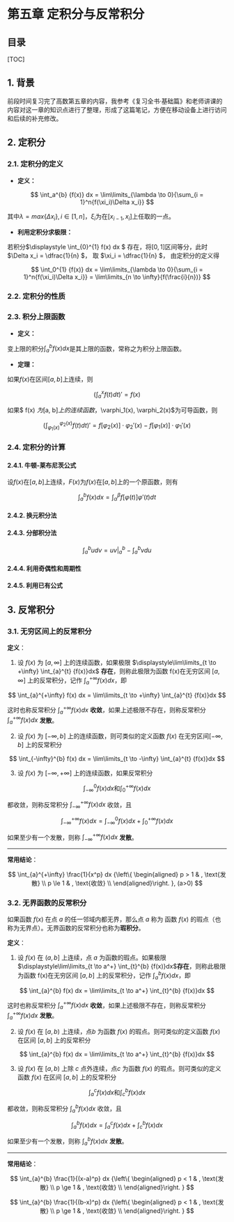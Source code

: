 第五章 定积分与反常积分
======

目录
----

[TOC]

## 1. 背景

前段时间复习完了高数第五章的内容，我参考《复习全书·基础篇》和老师讲课的内容对这一章的知识点进行了整理，形成了这篇笔记，方便在移动设备上进行访问和后续的补充修改。

## 2. 定积分

### 2.1. 定积分的定义

- **定义：**

$$
\int_a^{b} {f(x)} dx = \lim\limits_{\lambda \to 0}{\sum_{i = 1}^n{f(\xi_i)\Delta x_i}}
$$

其中$\lambda = max\{\Delta x_i\}, i\in [1, n]$，$\xi_i$为在$[x_{i - 1}, x_i]$上任取的一点。

- **利用定积分求极限：**

若积分$\displaystyle \int_{0}^{1} f(x) dx $ 存在，将$[0, 1]$区间等分，此时$\Delta x_i = \dfrac{1}{n} $， 取 $\xi_i = \dfrac{1}{n} $， 由定积分的定义得

$$
\int_0^{1} {f(x)} dx = \lim\limits_{\lambda \to 0}{\sum_{i = 1}^n{f(\xi_i)\Delta x_i}} = \lim\limits_{n \to \infty}{f(\frac{i}{n})}
$$

### 2.2. 定积分的性质

### 2.3. 积分上限函数

- **定义：**

变上限的积分$\displaystyle \int_a^{b} {f(x)} dx$是其上限的函数，常称之为积分上限函数。

- **定理：**

如果$f(x)$在区间$[a, b]$上连续，则

$$
( \int_{a}^{x} f(t) dt )' = f(x)
$$

如果$ f(x) $为$[a, b]$上的连续函数，$\varphi_1(x), \varphi_2(x)$为可导函数，则

$$
( \int_{\varphi_1(x)}^{\varphi_2(x)} f(t) dt )' = f[ \varphi_2(x) ] \cdot \varphi_2'(x) - f[ \varphi_1(x) ] \cdot \varphi_1'(x)
$$

### 2.4. 定积分的计算

#### 2.4.1. 牛顿-莱布尼茨公式

设$f(x)$在$[a, b]$上连续，$F(x)$为$f(x)$在$[a, b]$上的一个原函数，则有

$$
\int_{a}^{b} f(x) dx = \int_{\alpha}^{\beta} f[\varphi(t)] \varphi'(t) dt
$$

#### 2.4.2. 换元积分法

#### 2.4.3. 分部积分法

$$
\int_{a}^{b} u dv = uv \Big|_a^b - \int_{a}^{b} v du
$$

#### 2.4.4. 利用奇偶性和周期性

#### 2.4.5. 利用已有公式

## 3. 反常积分

### 3.1. 无穷区间上的反常积分

**定义**：

1. 设 $f(x)$ 为 $[a, \infty]$ 上的连续函数，如果极限 $\displaystyle\lim\limits_{t \to +\infty} \int_{a}^{t} {f(x)}dx$ **存在**，则称此极限为函数 f(x)在无穷区间 $[a, \infty]$ 上的反常积分，记作 $\displaystyle\int_{a}^{+\infty} f(x) dx$，即

$$
\int_{a}^{+\infty} f(x) dx = \lim\limits_{t \to +\infty} \int_{a}^{t} {f(x)}dx
$$

这时也称反常积分 $\displaystyle\int_{a}^{+\infty} f(x) dx$ **收敛**，如果上述极限不存在，则称反常积分 $\displaystyle\int_{a}^{+\infty} f(x) dx$ **发散**。

2. 设 $f(x)$ 为 $[-\infty, b]$ 上的连续函数，则可类似的定义函数 $f(x)$ 在无穷区间$[-\infty, b]$ 上的反常积分

$$
\int_{-\infty}^{b} f(x) dx = \lim\limits_{t \to -\infty} \int_{a}^{t} {f(x)}dx
$$

3. 设 $f(x)$ 为 $[-\infty, +\infty]$ 上的连续函数，如果反常积分

$$
\int_{-\infty}^{0} f(x) dx \text{和} \int_{0}^{+\infty} f(x) dx
$$

都收敛，则称反常积分 $\int_{-\infty}^{+\infty} f(x) dx$ 收敛，且

$$
\int_{-\infty}^{+\infty} f(x) dx = \int_{-\infty}^{0} f(x) dx + \int_{0}^{+\infty} f(x) dx
$$

如果至少有一个发散，则称 $\int_{-\infty}^{+\infty} f(x) dx$ **发散**。

---

**常用结论**：

$$
\int_{a}^{+\infty} \frac{1}{x^p} dx {\left\{ \begin{aligned}
p > 1 & , \text{发散} \\
p \le 1 & , \text{收敛} \\
\end{aligned}\right. }, (a>0)
$$

### 3.2. 无界函数的反常积分

如果函数 $f(x)$ 在点 $a$ 的任一邻域内都无界，那么点 $a$ 称为 函数 $f(x)$ 的瑕点（也称为无界点）。无界函数的反常积分也称为**瑕积分**。

**定义**：

1. 设 $f(x)$ 在 $(a, b]$ 上连续，点 $a$ 为函数的瑕点。如果极限 $\displaystyle\lim\limits_{t \to a^+} \int_{t}^{b} {f(x)}dx$**存在**，则称此极限为函数 f(x)在无穷区间 $[a, b]$ 上的反常积分，记作 $\displaystyle\int_{a}^{b} f(x) dx$，即

$$
\int_{a}^{b} f(x) dx = \lim\limits_{t \to a^+} \int_{t}^{b} {f(x)}dx
$$

这时也称反常积分 $\displaystyle\int_{a}^{+\infty} f(x) dx$ **收敛**，如果上述极限不存在，则称反常积分 $\displaystyle\int_{a}^{+\infty} f(x) dx$ **发散**。

2. 设 $f(x)$ 在 $[a, b)$ 上连续，点$b$ 为函数 $f(x)$ 的瑕点。则可类似的定义函数 $f(x)$ 在区间 $[a, b]$ 上的反常积分

$$
\int_{a}^{b} f(x) dx = \lim\limits_{t \to a^+} \int_{t}^{b} {f(x)}dx
$$

3. 设 $f(x)$ 在 $[a, b)$ 上除 $c$ 点外连续，点$c$ 为函数 $f(x)$ 的瑕点。则可类似的定义函数 $f(x)$ 在区间 $[a, b]$ 上的反常积分

$$
\int_{a}^{c} f(x) dx \text{和} \int_{c}^{b} f(x) dx
$$

都收敛，则称反常积分 $\int_{a}^{b} f(x) dx$ 收敛，且

$$
\int_{a}^{b} f(x) dx = \int_{a}^{c} f(x) dx + \int_{c}^{b} f(x) dx
$$

如果至少有一个发散，则称 $\int_{a}^{b} f(x) dx$ **发散**。

---

**常用结论**：

$$
\int_{a}^{b} \frac{1}{(x-a)^p} dx {\left\{ \begin{aligned}
p < 1 & , \text{发散} \\
p \ge 1 & , \text{收敛} \\
\end{aligned}\right. }
$$

$$
\int_{a}^{b} \frac{1}{(b-x)^p} dx {\left\{ \begin{aligned}
p < 1 & , \text{发散} \\
p \ge 1 & , \text{收敛} \\
\end{aligned}\right. }
$$
